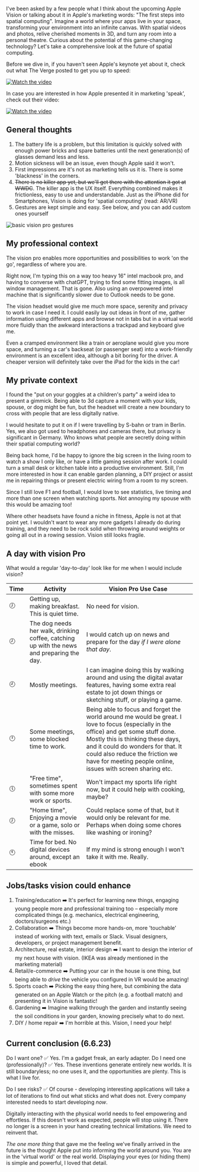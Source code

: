 I've been asked by a few people what I think about the upcoming Apple Vision or talking about it in Apple's marketing words: "The first steps into spatial computing". Imagine a world where your apps live in your space, transforming your environment into an infinite canvas. With spatial videos and photos, relive cherished moments in 3D, and turn any room into a personal theatre. Curious about the potential of this game-changing technology? Let's take a comprehensive look at the future of spatial computing.

Before we dive in, if you haven't seen Apple's keynote yet about it, check out what The Verge posted to get you up to speed:

[![Watch the video](https://img.youtube.com/vi/ENtxJcI5Ll4/hqdefault.jpg)](https://youtu.be/ENtxJcI5Ll4)


In case you are interested in how Apple presented it in marketing 'speak', check out their video:

[![Watch the video](https://img.youtube.com/vi/TX9qSaGXFyg/hqdefault.jpg)](https://youtu.be/TX9qSaGXFyg)

## General thoughts
1. The battery life is a problem, but this limitation is quickly solved with enough power bricks and spare batteries until the next generation(s) of glasses demand less and less.
2. Motion sickness will be an issue, even though Apple said it won't.
3. First impressions are it's not as marketing tells us it is. There is some 'blackness' in the corners.
4. ~~There is no killer app yet, but we'll get there with the attention it got at WWDC~~. The killer app is the UX itself. Everything combined makes it frictionless, easy to use and understandable. Just as the iPhone did for Smartphones, Vision is doing for 'spatial computing' (read: AR/VR)
5. Gestures are kept simple and easy. See below, and you can add custom ones yourself

![basic vision pro gestures](https://casey.berlin/wp-content/uploads/2023/06/basic-vision-pro-gestures.jpeg) 


## My professional context

The vision pro enables more opportunities and possibilities to work 'on the go', regardless of where you are.

Right now, I'm typing this on a way too heavy 16" intel macbook pro, and having to converse with chatGPT, trying to find some fitting images, is all window management. That is gone. Also using an overpowered intel machine that is significantly slower due to Outlook needs to be gone.

The vision headset would give me much more space, serenity and privacy to work in case I need it. I could easily lay out ideas in front of me, gather information using different apps and browse not in tabs but in a virtual world more fluidly than the awkward interactions a trackpad and keyboard give me.

Even a cramped environment like a train or aeroplane would give you more space, and turning a car's backseat (or passenger seat) into a work-friendly environment is an excellent idea, although a bit boring for the driver. A cheaper version will definitely take over the iPad for the kids in the car!

## My private context
I found the "put on your goggles at a children's party" a weird idea to present a gimmick. Being able to 3d capture a moment with your kids, spouse, or dog might be fun, but the headset will create a new boundary to cross with people that are less digitally native.

I would hesitate to put it on if I were travelling by S-bahn or tram in Berlin. Yes, we also got used to headphones and cameras there, but privacy is significant in Germany. Who knows what people are secretly doing within their spatial computing world?

Being back home, I'd be happy to ignore the big screen in the living room to watch a show I only like, or have a little gaming session after work. I could turn a small desk or kitchen table into a productive environment. Still, I'm more interested in how it can enable garden planning, a DIY project or assist me in repairing things or present electric wiring from a room to my screen.

Since I still love F1 and football, I would love to see statistics, live timing and more than one screen when watching sports. Not annoying my spouse with this would be amazing too! 

Where other headsets have found a niche in fitness, Apple is not at that point yet. I wouldn't want to wear any more gadgets I already do during training, and they need to be rock solid when throwing around weights or going all out in a rowing session. Vision still looks fragile.

## A day with vision Pro
What would a regular 'day-to-day' look like for me when I would include vision?

| Time | Activity                                                                                  | Vision Pro Use Case                                                                                                                                                                                                                                                                                               |
| ---- | ----------------------------------------------------------------------------------------- | ----------------------------------------------------------------------------------------------------------------------------------------------------------------------------------------------------------------------------------------------------------------------------------------------------------------- |
| 🕖   | Getting up, making breakfast. This is quiet time.                                         | No need for vision.                                                                                                                                                                                                                                                                                               |
| 🕗   | The dog needs her walk, drinking coffee, catching up with the news and preparing the day. | I would catch up on news and prepare for the day _if I were alone that day_.                                                                                                                                                                                                                                      |
| 🕘   | Mostly meetings.                                                                          | I can imagine doing this by walking around and using the digital avatar features, having some extra real estate to jot down things or sketching stuff, or playing a game.                                                                                                                                         |
| 🕛   | Some meetings, some blocked time to work.                                                 | Being able to focus and forget the world around me would be great. I love to focus (especially in the office) and get some stuff done. Mostly this is thinking these days, and it could do wonders for that. It could also reduce the friction we have for meeting people online, issues with screen sharing etc. |
| 🕔   | "Free time", sometimes spent with some more work or sports.                               | Won't impact my sports life right now, but it could help with cooking, maybe?                                                                                                                                                                                                                                     |
| 🕖   | "Home time", Enjoying a movie or a game, solo or with the misses.                         | Could replace some of that, but it would only be relevant for me. Perhaps when doing some chores like washing or ironing?                                                                                                                                                                                         |
| 🕚   | Time for bed. No digital devices around, except an ebook | If my mind is strong enough I won't take it with me. Really.|                                                                                          |                                                                                                                                                                                                                                                                                                                   |


## Jobs/tasks vision could enhance
1. Training/education ➡️ It's perfect for learning new things, engaging young people more and professional training too – especially more complicated things (e.g. mechanics, electrical engineering, doctors/surgeons etc.)
2. Collaboration ➡️ Things become more hands-on, more 'touchable' instead of working with text, emails or Slack. Visual designers, developers, or project management benefit.
3. Architecture, real estate, interior design ➡️ I want to design the interior of my next house with vision. (IKEA was already mentioned in the marketing material)
4. Retail/e-commerce ➡️ Putting your car in the house is one thing, but being able to _drive_ the vehicle you configured in VR would be amazing!
5. Sports coach ➡️ Picking the easy thing here, but combining the data generated on an Apple Watch or the pitch (e.g. a football match) and presenting it in Vision is fantastic!
6. Gardening ➡️ Imagine walking through the garden and instantly seeing the soil conditions in your garden, knowing precisely what to do next.
7. DIY / home repair ➡️ I'm horrible at this. Vision, I need your help!

## Current conclusion (6.6.23)
Do I want one? ✅ Yes. I'm a gadget freak, an early adapter. 
Do I need one (professionally)? ✅ Yes. These inventions generate entirely new worlds. It is still boundaryless; no one uses it, and the opportunities are plenty. This is what I live for.

Do I see risks? ✅ Of course - developing interesting applications will take a lot of iterations to find out what sticks and what does not. Every company interested needs to start developing _now_.

Digitally interacting with the physical world needs to feel empowering and effortless. If this doesn't work as expected, people will stop using it. There no longer is a screen in your hand creating technical limitations. We need to reinvent that.

*The one more thing* that gave me the feeling we've finally arrived in the future is the thought Apple put into informing the world around you. You are in the 'virtual world' or the real world. Displaying your eyes (or hiding them) is simple and powerful, I loved that detail.

